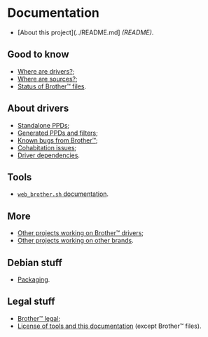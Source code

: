 Documentation
=============

* [About this project](../README.md] _(README)_.

Good to know
------------

* [Where are drivers?](where_are_drivers.md);
* [Where are sources?](where_are_sources.md);
* [Status of Brother™ files](status_of_brother_files.md).

About drivers
-------------

* [Standalone PPDs](standalone_ppds.md);
* [Generated PPDs and filters](generated_ppds_and_filters.md);
* [Known bugs from Brother™](known_bugs_from_brother.md);
* [Cohabitation issues](cohabitation_issues.md);
* [Driver dependencies](driver_dependencies.md).

Tools
-----

* [``web_brother.sh`` documentation](web_brother.md).

More
----

* [Other projects working on Brother™ drivers](other_projects_working_on_brother_drivers.md);
* [Other projects working on other brands](other_projects_working_on_other_brand.md).

Debian stuff
------------

* [Packaging](packaging.md).

Legal stuff
-----------

* [Brother™ legal](brother_legal.md);
* [License of tools and this documentation](../COPYING.md) (except Brother™ files).

